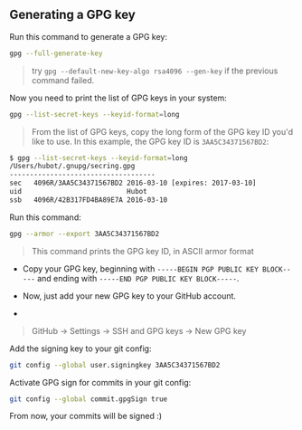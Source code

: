 ## Generating a GPG key

Run this command to generate a GPG key:

```sh
gpg --full-generate-key
```

> try `gpg --default-new-key-algo rsa4096 --gen-key` if the previous command failed.

Now you need to print the list of GPG keys in your system:

```sh
gpg --list-secret-keys --keyid-format=long
```

> From the list of GPG keys, copy the long form of the GPG key ID you'd like to use. In this example, the GPG key ID is `3AA5C34371567BD2`:

```sh
$ gpg --list-secret-keys --keyid-format=long
/Users/hubot/.gnupg/secring.gpg
------------------------------------
sec   4096R/3AA5C34371567BD2 2016-03-10 [expires: 2017-03-10]
uid                          Hubot 
ssb   4096R/42B317FD4BA89E7A 2016-03-10
```

Run this command:

```sh
gpg --armor --export 3AA5C34371567BD2
```

> This command prints the GPG key ID, in ASCII armor format

- Copy your GPG key, beginning with `-----BEGIN PGP PUBLIC KEY BLOCK-----` and ending with `-----END PGP PUBLIC KEY BLOCK-----`.

- Now, just add your new GPG key to your GitHub account.
- 
> GitHub -> Settings -> SSH and GPG keys -> New GPG key

Add the signing key to your git config:

```sh
git config --global user.signingkey 3AA5C34371567BD2
```

Activate GPG sign for commits in your git config:

```sh
git config --global commit.gpgSign true
```

From now, your commits will be signed :)
